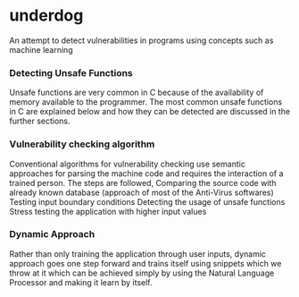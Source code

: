 # underdog
An attempt to detect vulnerabilities in programs using concepts such as machine learning

### Detecting Unsafe Functions
Unsafe functions are very common in C because of the availability of memory available to the programmer. The most common unsafe functions in C are explained below and how they can be detected are discussed in the further sections.

### Vulnerability checking algorithm
Conventional algorithms for vulnerability checking use semantic approaches for parsing the machine code and requires the interaction of a trained person.
The steps are followed,
Comparing the source code with already known database (approach of most of the Anti-Virus softwares)
Testing input boundary conditions
Detecting the usage of unsafe functions
Stress testing the application with higher input values

### Dynamic Approach
Rather than only training the application through user inputs, dynamic approach goes one step forward and trains itself using snippets which we throw at it which can be achieved simply by using the Natural Language Processor and making it learn by itself.

